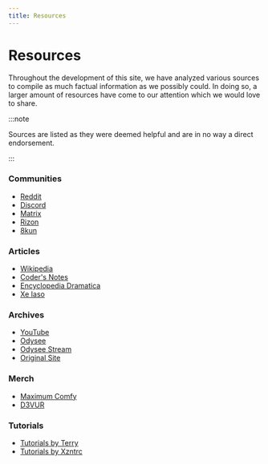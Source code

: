 ```yaml
---
title: Resources
---
```

# Resources

Throughout the development of this site, we have analyzed various sources to compile as much factual information as we possibly could. In doing so, a larger amount of resources have come to our attention which we would love to share.

:::note

Sources are listed as they were deemed helpful and are in no way a direct endorsement.

:::

### Communities

* [Reddit](https://www.reddit.com/r/TempleOS_Official)
* [Discord](https://discord.gg/Epu3WxjaP7)
* [Matrix](https://riot.kiwifarms.net/#/room/#TempleOS:matrix.kiwifarms.net)
* [Rizon](https://kiwiirc.com/nextclient/irc.rizon.net/#templeos)
* [8kun](https://8kun.top/templeos/index.html)

### Articles

* [Wikipedia](https://en.wikipedia.org/wiki/TempleOS)
* [Coder's Notes](http://www.codersnotes.com/notes/a-constructive-look-at-templeos/)
* [Encyclopedia Dramatica](https://encyclopediadramatica.online/TempleOS)
* [Xe Iaso](https://xeiaso.net/blog/templeos-1-installation-and-basic-use-2019-05-20)

### Archives

* [YouTube](https://archive.org/details/TerryADavis_TempleOS_Archive)
* [Odysee](https://odysee.com/$/invite/@TempleOS:5)
* [Odysee Stream](https://odysee.com/@TempleOS:5/ArchiveStream:9)
* [Original Site](https://templeos.holyc.xyz)

### Merch

* [Maximum Comfy](https://maximumcomfy.com/collections/charity-collections)
* [D3VUR](https://www.d3vur.com/product-category/templeos-collection/)

### Tutorials

* [Tutorials by Terry](https://templeos.holyc.xyz/Wb/Home/Web/TOSVideos.html)
* [Tutorials by Xzntrc](https://www.youtube.com/channel/UCCpP1QEyRspB-5MnzCQZ1gw)
